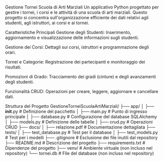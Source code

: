 Gestione Tornei Scuola di Arti Marziali
Un applicativo Python progettato per gestire i tornei, i corsi e le attività di una scuola di arti marziali. Questo progetto si concentra sull'organizzazione efficiente dei dati relativi agli studenti, agli istruttori, ai corsi e ai tornei.

Caratteristiche Principali
Gestione degli Studenti: Inserimento, aggiornamento e visualizzazione delle informazioni sugli studenti.

Gestione dei Corsi: Dettagli sui corsi, istruttori e programmazione degli orari.

Tornei e Categorie: Registrazione dei partecipanti e monitoraggio dei risultati.

Promozioni di Grado: Tracciamento dei gradi (cinture) e degli avanzamenti degli studenti.

Funzionalità CRUD: Operazioni per creare, leggere, aggiornare e cancellare dati.

Struttura del Progetto
GestioneTorneiScuolaArtiMarziali/
├── app/
│   ├── __init__.py          # Definizione del pacchetto
│   ├── main.py              # Punto di ingresso principale
│   ├── database.py          # Configurazione del database SQLAlchemy
│   ├── models.py            # Definizione delle tabelle
│   ├── crud.py              # Operazioni CRUD
├── docs/
│   ├── relazione.pdf        # Documentazione dettagliata
├── tests/
│   ├── test_database.py     # Test per il database
│   ├── test_models.py       # Test per i modelli
├── .gitignore               # Esclusione dei file inutili dal repository
├── README.md                # Descrizione del progetto
├── requirements.txt         # Dipendenze del progetto
├── venv/                    # Ambiente virtuale (non incluso nel repository)
└── tornei.db                # File del database (non incluso nel repository)

